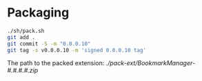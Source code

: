 # Packaging

```bash
./sh/pack.sh
git add .
git commit -S -m "0.0.0.10"
git tag -s v0.0.0.10 -m 'signed 0.0.0.10 tag'
```

The path to the packed extension: *./pack-ext/BookmarkManager-#.#.#.#.zip*

